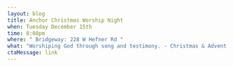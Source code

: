 ```yaml
---
layout: blog
title: Anchor Christmas Worship Night
when: Tuesday December 15th
time: 8:08pm
where: " Bridgeway: 228 W Hefner Rd "
what: "Worshiping God through song and testimony. - Christmas & Advent Edition! "
ctaMessage: link
---
```

